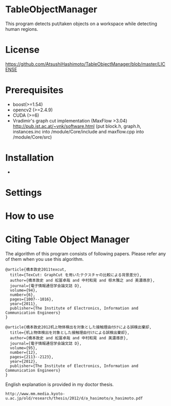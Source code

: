 # TableObjectManager
This program detects put/taken objects on a workspace while detecting human regions.

# License

https://github.com/AtsushiHashimoto/TableObjectManager/blob/master/LICENSE

# Prerequisites
- boost(>=1.54)
- opencv2 (>=2.4.9)
- CUDA (>=6)
- Vradimir's graph cut implementation (MaxFlow >3.04) http://pub.ist.ac.at/~vnk/software.html
  (put block.h, graph.h, instances.inc into /module/Core/include and maxflow.cpp into /module/Core/src)


# Installation
- 

# Settings

# How to use


# Citing Table Object Manager
The algorithm of this program consists of following papers. Please refer any of them when you use this algorithm.

    @article{橋本敦史2011texcut,
      title={TexCut: GraphCut を用いたテクスチャの比較による背景差分},
      author={橋本敦史 and 舩冨卓哉 and 中村和晃 and 椋木雅之 and 美濃導彦},
      journal={電子情報通信学会論文誌 D},
      volume={94},
      number={6},
      pages={1007--1016},
      year={2011},
      publisher={The Institute of Electronics, Information and Communication Engineers}
    }
    
    @article{橋本敦史2012机上物体検出を対象とした接触理由付けによる誤検出棄却,
      title={机上物体検出を対象とした接触理由付けによる誤検出棄却},
      author={橋本敦史 and 舩冨卓哉 and 中村和晃 and 美濃導彦},
      journal={電子情報通信学会論文誌 D},
      volume={95},
      number={12},
      pages={2113--2123},
      year={2012},
      publisher={The Institute of Electronics, Information and Communication Engineers}
    }
    
English explanation is provided in my doctor thesis.

    http://www.mm.media.kyoto-u.ac.jp/old/research/thesis/2012/d/a_hasimoto/a_hasimoto.pdf

